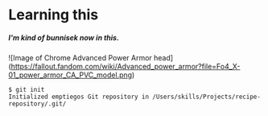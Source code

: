 # Learning this
##### I'm kind of bunnisek now in this.
![Image of Chrome Advanced Power Armor head] (https://fallout.fandom.com/wiki/Advanced_power_armor?file=Fo4_X-01_power_armor_CA_PVC_model.png)

```
$ git init
Initialized emptiegos Git repository in /Users/skills/Projects/recipe-repository/.git/
```

